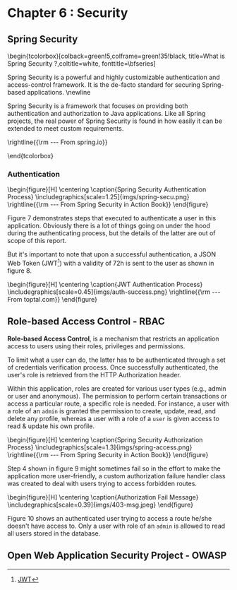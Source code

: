 Chapter 6 : Security
=====================

## Spring Security

\begin{tcolorbox}[colback=green!5,colframe=green!35!black,
title=What is Spring Security ?,coltitle=white, fonttitle=\bfseries]

Spring Security is a powerful and highly customizable authentication and access-control framework. 
It is the de-facto standard for securing Spring-based applications.  \newline

Spring Security is a framework that focuses on providing both authentication and authorization to Java applications. 
Like all Spring projects, the real power of Spring Security is found in how easily it can be extended to meet custom 
requirements.

\rightline{{\rm --- From spring.io}}

\end{tcolorbox}


### Authentication 

\begin{figure}[H]
\centering
\caption{Spring Security Authentication Process}
\includegraphics[scale=1.25]{imgs/spring-secu.png}
\rightline{{\rm --- From Spring Security in Action Book}}
\end{figure}

Figure 7 demonstrates steps that executed to authenticate a user in this application. Obviously there is a lot of things 
going on under the hood during the authenticating process, but the details of the latter are out of scope 
of this report.

But it's important to note that upon a successful authentication, a JSON Web Token (JWT[^6]) with a validity of 72h
is sent to the user as shown in figure 8. 

\begin{figure}[H]
\centering
\caption{JWT Authentication Process}
\includegraphics[scale=0.45]{imgs/auth-success.png}
\rightline{{\rm --- From toptal.com}}
\end{figure}


## Role-based Access Control - RBAC

**Role-based Access Control**, is a mechanism that restricts an application access to users 
using their roles, privileges and permissions.

To limit what a user can do, the latter has to be authenticated through a set of credentials verification process. 
Once successfully authenticated, the user's role is retrieved from the HTTP Authorization header.

Within this application, roles are created for various user types (e.g., admin or user and anonymous). 
The permission to perform certain transactions or access a particular route, a specific role is needed. 
For instance, a user with a role of an `admin` is granted the permission to create, update, read, and 
delete any profile, whereas a user with a role of a `user` is given access to read & update his own profile.

\begin{figure}[H]
\centering
\caption{Spring Security Authorization Process}
\includegraphics[scale=1.3]{imgs/spring-access.png}
\rightline{{\rm --- From Spring Security in Action Book}}
\end{figure}

Step 4 shown in figure 9 might sometimes fail so in the effort to make the application more user-friendly, 
a custom authorization failure handler class was created to deal with users trying to access forbidden routes. 


\begin{figure}[H]
\centering
\caption{Authorization Fail Message}
\includegraphics[scale=0.39]{imgs/403-msg.jpeg}
\end{figure}

Figure 10 shows an authenticated user trying to access a route he/she doesn't have access to. Only a user with role of an `admin` 
is allowed to read all users stored in the database. 

## Open Web Application Security Project - OWASP

[^6]: [JWT](https://jwt.io/)